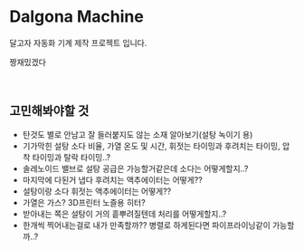 # Dalgona Machine

달고자 자동화 기계 제작 프로젝트 입니다.

짱재밌겠다



<br>

## 고민해봐야할 것
- 탄것도 별로 안남고 잘 들러붙지도 않는 소재 알아보기(설탕 녹이기 용)
- 기가막힌 설탕 소다 비율, 가열 온도 및 시간, 휘젓는 타이밍과 후려치는 타이밍, 압착 타이밍과 탈락 타이밍..?
- 솔레노이드 밸브로 설탕 공급은 가능할거같은데 소다는 어떻게할지..?
- 마지막에 다된거 냅다 후려치는 액추에이터는 어떻게??
- 설탕이랑 소다 휘젓는 액추에이터는 어떻게??
- 가열은 가스? 3D프린터 노즐용 히터?
- 받아내는 쪽은 설탕이 거의 흩뿌려질텐데 처리를 어떻게할지..?
- 한개씩 찍어내는걸로 내가 만족할까?? 병렬로 하게된다면 파이프라이닝같이 가능할까..?
